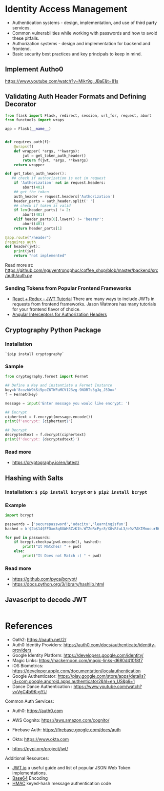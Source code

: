 # Identity Access Management

- Authentication systems - design, implementation, and use of third party services.
- Common vulnerabilities while working with passwords and how to avoid these pitfalls.
- Authorization systems - design and implementation for backend and frontend.
- Basic security best practices and key principals to keep in mind.

## Implement Autho0
https://www.youtube.com/watch?v=Mikr9g_JBaE&t=81s


## Validating Auth Header Formats and Defining Decorator

```python
from flask import Flask, redirect, session, url_for, request, abort
from functools import wraps

app = Flask(__name__)


def requires_auth(f):
    @wraps(f)
    def wrapper( *args, **kwargs):
        jwt = get_token_auth_header()
        return f(jwt, *args, **kwargs)
    return wrapper

def get_token_auth_header():
   ## check if authorization is not in request
    if 'Authorization' not in request.headers:
        abort(401)
    ## get the token   
    auth_header = request.headers['Authorization']
    header_parts = auth_header.split(' ')
    ## check if token is valid
    if len(header_parts) != 2:
        abort(401)
    elif header_parts[0].lower() != 'bearer':
        abort(401) 
    return header_parts[1]
 
@app.route("/header")
@requires_auth
def header(jwt):
    print(jwt)
    return "not implemented"

```

Read more at: https://github.com/nguyentrongphuc/coffee_shop/blob/master/backend/src/auth/auth.py

### Sending Tokens from Popular Frontend Frameworks
- [React + Redux - JWT Tutorial](https://jasonwatmore.com/post/2017/12/07/react-redux-jwt-authentication-tutorial-example) There are many ways to include JWTs in requests from frontend frameworks. Jason Watmore has many tutorials for your frontend flavor of choice.
- [Angular Interceptors for Authorization Headers](https://medium.com/@ryanchenkie_40935/angular-authentication-using-the-http-client-and-http-interceptors-2f9d1540eb8)

## Cryptography Python Package
### Installation
    `$pip install cryptography`
### Sample
```python
from cryptography.fernet import Fernet

## Define a Key and instantiate a Fernet Instance
key=b'8cozhW9kSi5poZ6TWFuMCV123zg-9NORTs3gJq_J5Do='
f = Fernet(key)

message = input('Enter message you would like encrypt: ')

## Encrypt
ciphertext = f.encrypt(message.encode())
print(f'encrypt: {ciphertext}')

## Decrypt
decryptedtext = f.decrypt(ciphertext)
print(f'decrypt: {decryptedtext}')
```

### Read more
- https://cryptography.io/en/latest/


## Hashing with Salts
### Installation: `$ pip install bcrypt` or  `$ pip2 install bcrypt`
### Example
```python
import bcrypt

passwords = ['securepassword','udacity','learningisfun']
hashed = b'$2b$14$EFOxm3q8UWH8ZzK1h.WTZeRcPyr8/X0vRfuL3/e9z7AKIMnocurBG'

for pwd in passwords:
    if bcrypt.checkpw(pwd.encode(), hashed):
        print("It Matches! " + pwd)
    else:
        print("It Does not Match :( " + pwd)
```

### Read more
- https://github.com/pyca/bcrypt/
- https://docs.python.org/3/library/hashlib.html

## Javascript to decode JWT
```javascript

```
# References

- Oath2: https://oauth.net/2/
- Auth0 Identity Providers: https://auth0.com/docs/authenticate/identity-providers
- Google Identity Platform: https://developers.google.com/identity/
- Magic Links: https://hackernoon.com/magic-links-d680d410f8f7
- iOS Biometrics: https://developer.apple.com/documentation/localauthentication
- Google Authenticator: https://play.google.com/store/apps/details?id=com.google.android.apps.authenticator2&hl=en_US&pli=1
- Dance Dance Authentication : https://www.youtube.com/watch?v=VgC4b9K-gYU

Common Auth Services:
- Auth0: https://auth0.com
- AWS Cognito: https://aws.amazon.com/cognito/
- Firebase Auth: https://firebase.google.com/docs/auth
- Okta: https://www.okta.com

- https://pypi.org/project/jwt/

Additional Resources:
- [JWT.io](https://jwt.io/introduction/) a useful guide and list of popular JSON Web Token implementations.
- [Base64](https://en.wikipedia.org/wiki/Base64) Encoding
- [HMAC](https://en.wikipedia.org/wiki/HMAC) keyed-hash message authentication code
